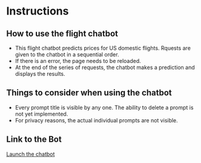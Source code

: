 # Instructions

## How to use the flight chatbot

* This flight chatbot predicts prices for US domestic flights. Rquests are given to the chatbot in a sequential order.
* If there is an error, the page needs to be reloaded.
* At the end of the series of requests, the chatbot makes a prediction and displays the results.

## Things to consider when using the chatbot

* Every prompt title is visible by any one. The ability to delete a prompt is not yet implemented.
* For privacy reasons, the actual individual prompts are not visible.

## Link to the Bot

[Launch the chatbot](https://frontend-latest-oqj9.onrender.com/)
